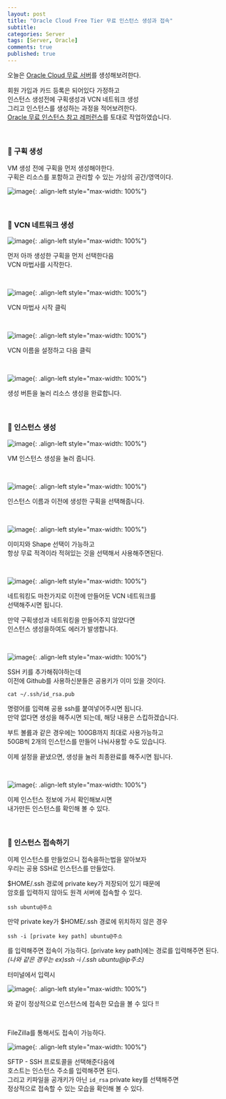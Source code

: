 ```yaml
---
layout: post
title: "Oracle Cloud Free Tier 무료 인스턴스 생성과 접속"
subtitle: 
categories: Server
tags: [Server, Oracle]
comments: true
published: true
---
```


오늘은 [Oracle Cloud 무료 서버]를 생성해보려한다.  

회원 가입과 카드 등록은 되어있다 가정하고  
인스턴스 생성전에 구획생성과 VCN 네트워크 생성  
그리고 인스턴스를 생성하는 과정을 적어보려한다.  
[Oracle 무료 인스턴스 참고 레퍼런스]를 토대로 작업하였습니다.


<br/>

### 📌 구획 생성  

VM 생성 전에 구획을 먼저 생성해야한다.  
구획은 리소스를 포함하고 관리할 수 있는 가상의 공간/영역이다.  

![image](https://user-images.githubusercontent.com/95069395/217751342-152445d0-fe21-4311-80fe-a8a64c90ca13.png){: .align-left style="max-width: 100%"}

<br/>  

### 📌 VCN 네트워크 생성  

![image](https://user-images.githubusercontent.com/95069395/217751354-482bf07f-640e-4ae3-bb9b-5cce4ef7fa7e.png){: .align-left style="max-width: 100%"}

먼저 아까 생성한 구획을 먼저 선택한다음  
VCN 마법사를 시작한다.  

<br/>



![image](https://user-images.githubusercontent.com/95069395/217751372-759eef76-1e3b-4490-a425-b4ee58cb6540.png){: .align-left style="max-width: 100%"}

VCN 마법사 시작 클릭

<br/>

![image](https://user-images.githubusercontent.com/95069395/217751383-d315761d-6825-49df-a01c-ab5f42721432.png){: .align-left style="max-width: 100%"}

VCN 이름을 설정하고 다음 클릭  

<br/>

![image](https://user-images.githubusercontent.com/95069395/217751389-3f48f988-0483-4b5f-9ba7-809822a3f9cb.png){: .align-left style="max-width: 100%"}

생성 버튼을 눌러 리소스 생성을 완료합니다.  

<br/>

### 📌 인스턴스 생성


![image](https://user-images.githubusercontent.com/95069395/217751393-e4c0c83f-a25e-4a21-bfa4-bc896b541579.png){: .align-left style="max-width: 100%"}

VM 인스턴스 생성을 눌러 줍니다.

<br/>

![image](https://user-images.githubusercontent.com/95069395/217751395-bd0a7184-c369-4d92-bd3e-3e289bc4117c.png){: .align-left style="max-width: 100%"}

인스턴스 이름과 이전에 생성한 구획을 선택해줍니다.

<br/>

![image](https://user-images.githubusercontent.com/95069395/217751397-f0633bb2-9f41-4565-b41b-6db79ff0207b.png){: .align-left style="max-width: 100%"}

이미지와 Shape 선택이 가능하고  
항상 무료 적격이라 적혀있는 것을 선택해서 사용해주면된다.  

<br/>


![image](https://user-images.githubusercontent.com/95069395/217751399-50988a2c-4831-40ec-a79f-90f1dbe7d837.png){: .align-left style="max-width: 100%"}

네트워킹도 마찬가지로 이전에 만들어둔 VCN 네트워크를  
선택해주시면 됩니다.  

만약 구획생성과 네트워킹을 만들어주지 않았다면  
인스턴스 생성을하여도 에러가 발생합니다.

<br/>

![image](https://user-images.githubusercontent.com/95069395/217751402-d4de2a99-2591-4217-b226-5514c7f2f972.png){: .align-left style="max-width: 100%"}

SSH 키를 추가해줘야하는데  
이전에 Github를 사용하신분들은 공용키가 이미 있을 것이다.  


```shell
cat ~/.ssh/id_rsa.pub
```

명령어를 입력해 공용 ssh를 붙여넣어주시면 됩니다.   
만약 없다면 생성을 해주시면 되는데, 해당 내용은 스킵하겠습니다.

부트 볼륨과 같은 경우에는 100GB까지 최대로 사용가능하고  
50GB씩 2개의 인스턴스를 만들어 나눠사용할 수도 있습니다.

이제 설정을 끝냈으면, 생성을 눌러 최종완료를 해주시면 됩니다.


<br/>

![image](https://user-images.githubusercontent.com/95069395/217751405-23e9c3ac-d72a-480a-a916-45b2f05ae3e7.png){: .align-left style="max-width: 100%"}

이제 인스턴스 정보에 가서 확인해보시면  
내가만든 인스턴스를 확인해 볼 수 있다.  


<br/>

### 📌 인스턴스 접속하기  

이제 인스턴스를 만들었으니 접속을하는법을 알아보자  
우리는 공용 SSH로 인스턴스를 만들었다.

$HOME/.ssh 경로에 private key가 저장되어 있기 때문에   
암호를 입력하지 않아도 원격 서버에 접속할 수 있다.

```shell
ssh ubuntu@주소
```

만약 private key가 $HOME/.ssh 경로에 위치하지 않은 경우
```shell
ssh -i [private key path] ubuntu@주소
```
를 입력해주면 접속이 가능하다.
\[private key path\]에는 경로를 입력해주면 된다.  
_(나와 같은 경우는 ex)ssh -i /.ssh ubuntu@ip주소)_

터미널에서 입력시

![image](https://user-images.githubusercontent.com/95069395/217751406-423c4acc-c4d0-47d9-bb82-c3ec88b55c10.png){: .align-left style="max-width: 100%"}

와 같이 정상적으로 인스턴스에 접속한 모습을 볼 수 있다 !!

<br/>

FileZilla를 통해서도 접속이 가능하다.   

![image](https://user-images.githubusercontent.com/95069395/217751408-98d77bdb-dcd3-48fd-b019-dc9968f6a565.png){: .align-left style="max-width: 100%"}

SFTP - SSH 프로토콜을 선택해준다음에     
호스트는 인스턴스 주소를 입력해주면 된다.  
그리고 키파일을 공개키가 아닌 `id_rsa` private key를 선택해주면  
정상적으로 접속할 수 있는 모습을 확인해 볼 수 있다.



<br/>

[Oracle 무료 인스턴스 참고 레퍼런스]: https://hoing.io/archives/318  
[Oracle Cloud 무료 서버]:https://www.oracle.com/kr/cloud/free/